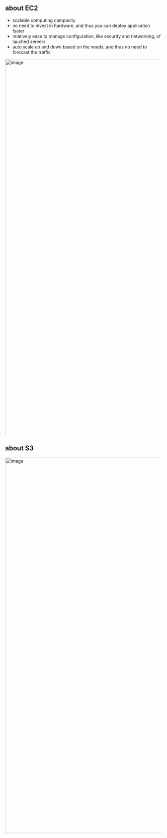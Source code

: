 ## about EC2
- scalable computing campacity
- no need to invest in hardware, and thus you can deploy application faster
- relatively ease to manage configuration, like security and networking, of lauched servers
- auto scale up and down based on the needs, and thus no need to forecast the traffic
<img width="1204" alt="image" src="https://user-images.githubusercontent.com/81428296/177419249-1e96b7d7-8851-4d12-bc5e-14085c557aac.png">

## about S3
<img width="1202" alt="image" src="https://user-images.githubusercontent.com/81428296/177420353-3a5f6cc6-fb9d-4ec0-a836-58829e289445.png">
